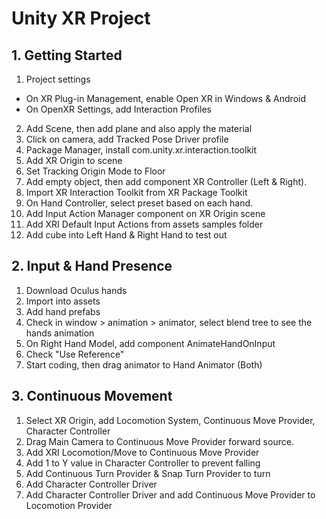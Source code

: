 # Unity XR Project

## 1. Getting Started
1. Project settings
- On XR Plug-in Management, enable Open XR in Windows & Android
- On OpenXR Settings, add Interaction Profiles
2. Add Scene, then add plane and also apply the material
3. Click on camera, add Tracked Pose Driver profile
4. Package Manager, install com.unity.xr.interaction.toolkit
5. Add XR Origin to scene
6. Set Tracking Origin Mode to Floor
7. Add empty object, then add component XR Controller (Left & Right).
8. Import XR Interaction Toolkit from XR Package Toolkit
9. On Hand Controller, select preset based on each hand.
10. Add Input Action Manager component on XR Origin scene
11. Add XRI Default Input Actions from assets samples folder
12. Add cube into Left Hand & Right Hand to test out

## 2. Input & Hand Presence
1. Download Oculus hands
2. Import into assets
3. Add hand prefabs
4. Check in window > animation > animator, select blend tree to see the hands animation
5. On Right Hand Model, add component AnimateHandOnInput
6. Check "Use Reference"
7. Start coding, then drag animator to Hand Animator (Both)

## 3. Continuous Movement
1. Select XR Origin, add Locomotion System, Continuous Move Provider, Character Controller
2. Drag Main Camera to Continuous Move Provider forward source.
3. Add XRI Locomotion/Move to Continuous Move Provider
4. Add 1 to Y value in Character Controller to prevent falling
5. Add Continuous Turn Provider & Snap Turn Provider to turn
6. Add Character Controller Driver
7. Add Character Controller Driver and add Continuous Move Provider to Locomotion Provider
